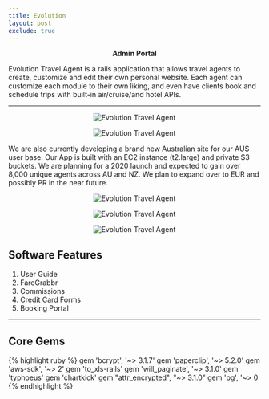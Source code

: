 ```yaml
---
title: Evolution
layout: post
exclude: true
---
```


<p align="center"><strong>Admin Portal</strong></p>
Evolution Travel Agent is a rails application that allows travel agents to create, customize and edit their own personal website. Each agent can customize each module to their own liking, and even have clients book and schedule trips with built-in air/cruise/and hotel APIs.

***

<p align="center"><img src="{{ '/assets/images/evo-login.gif' | relative_url }}" alt="Evolution Travel Agent"></p>

<p align="center"><img src="{{ '/assets/images/evo-header.png' | relative_url }}" alt="Evolution Travel Agent"></p>

We are also currently developing a brand new Australian site for our AUS user base. Our App is built with an EC2 instance (t2.large) and private S3 buckets. We are planning for a 2020 launch and expected to gain over 8,000 unique agents across AU and NZ. We plan to expand over to EUR and possibly PR in the near future. 
<p align="center"><img src="{{ '/assets/images/evo-aus-ban.png' | relative_url }}" alt="Evolution Travel Agent"></p>
<p align="center"><img src="{{ '/assets/images/evo-content1.png' | relative_url }}" alt="Evolution Travel Agent"></p>
<p align="center"><img src="{{ '/assets/images/evo-content2.png' | relative_url }}" alt="Evolution Travel Agent"></p>


## Software Features

<ol>
  <li>User Guide</li>
  <li>FareGrabbr</li>
  <li>Commissions</li>
  <li>Credit Card Forms</li>
  <li>Booking Portal</li>
</ol>

***

## Core Gems

{% highlight ruby %}
gem 'bcrypt', '~> 3.1.7'
gem 'paperclip', '~> 5.2.0'
gem 'aws-sdk', '~> 2'
gem 'to_xls-rails'
gem 'will_paginate', '~> 3.1.0'
gem 'typhoeus'
gem 'chartkick'
gem "attr_encrypted", "~> 3.1.0"
gem 'pg', '~> 0
{% endhighlight %}